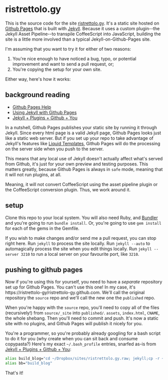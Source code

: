 ristrettolo.gy
==============

This is the source code for the site [ristrettolo.gy]. It's a static site hosted on [Github Pages] that is built with [Jekyll]. Because it uses a custom plugin--the Jekyll Asset Pipeline--to transpile CoffeeScript into JavaScript, building the site is a little more involved than a typical Jekyll-on-Github-Pages site.

[ristrettolo.gy]: http://ristrettolo.gy
[Jekyll]: https://github.com/mojombo/jekyll
[Github Pages]: http://pages.github.com

I'm assuming that you want to try it for either of two reasons:

1. You're nice enough to have noticed a bug, typo, or potential improvement and want to send a pull request, or;
2. You're copying the setup for your own site.

Either way, here's how it works:

background reading
------------------

* [Github Pages Help](https://help.github.com/categories/20/articles)
* [Using Jekyll with Github Pages](https://help.github.com/articles/using-jekyll-with-pages)
* [Jekyll + Plugins + Github + You](http://charliepark.org/jekyll-with-plugins/)

In a nutshell, Github Pages publishes your static site by running it through Jekyll. Since every html page is a valid Jekyll page, Github Pages looks just like a static web server. But if you set up your repo to take advantage of Jekyll's features like [Liquid Templates], Github Pages will do the processing on the server side when you push to the server.

[Liquid Templates]: http://liquidmarkup.org

This means that any local use of Jekyll doesn't actually affect what's served from Github, it's just for your own preview and testing purposes. This matters greatly, because Github Pages is always in `safe` mode, meaning that it will not run plugins, at all.

Meaning, it will not convert CoffeeScript using the asset pipeline plugin or the CoffeeScript conversion plugin. Thus, we work around it.

setup
-----

Clone this repo to your local system. You will also need Ruby, and [Bundler] and you're going to run `bundle install`. Or, you're going to use `gem install` for each of the gems in the Gemfile.

[Bundler]: http://gembundler.com

If you wish to make changes and/or send me a pull request, you can stop right here. Run `jekyll` to process the site locally. Run `jekyll --auto` to automagically process the site when you edit things locally. Run `jekyll --server 3210` to run a local server on your favourite port, like `3210`.

pushing to github pages
-----------------------

Now if you're using this for yourself, you need to have a *separate* repository set up for Github Pages. You can't use this one! In my case, it's https://ristrettolo-gy/ristrettolo-gy.github.com. We'll call the original repository the `source` repo and we'll call the new one the `published` repo.

When you're happy with the `source` repo, you'll need to copy all of the files (recursively!) from `source/_site` into `published/`. `assets`, `index.html`, `CNAME`, the whole shebang. Then you'll need to commit and push. It's now a static site with no plugins, and Github Pages will publish it nicely for you.

You're a programmer, so you're probably already googling for a bash script to do it for you (why create when you can sit back and consume copypasta?) Here's my exact `~/.bash_profile` entries, snarfed as-is from [Jekyll + Plugins + Github + You](http://charliepark.org/jekyll-with-plugins/):

```bash
alias build_blog="cd ~/Dropbox/sites/ristrettolo.gy.raw; jekyll;cp -r ~/Dropbox/sites/ristrettolo.gy.raw/_site/* ~/Dropbox/sites/ristrettolo-gy.github.com;cd ~/Dropbox/sites/ristrettolo-gy.github.com;git add .;git commit -am 'Latest build.';git push"
alias bb="build_blog"
```

That's it!